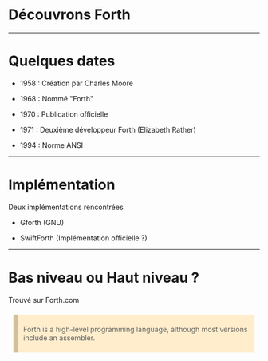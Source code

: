 <style>
blockquote {
  background: #ffedcc;
  border-left: 10px solid #d1bf9d;
  margin: 1.5em 10px;
  padding: 0.5em 10px;
}
blockquote:before{
  content: unset;
}
blockquote:after{
  content: unset;
}
</style>

# Découvrons Forth

---

# Quelques dates

- 1958 : Création par Charles Moore

- 1968 : Nommé "Forth"

- 1970 : Publication officielle

- 1971 : Deuxième développeur Forth (Elizabeth Rather)

- 1994 : Norme ANSI

<!--
* Créer pour l'aider à calculer des trajectoires de satellites.
* IBM limite les noms de fichiers à 4 lettres.
-->

---

# Implémentation

Deux implémentations rencontrées

- Gforth (GNU)

- SwiftForth (Implémentation officielle ?)

---

# Bas niveau ou Haut niveau ?


Trouvé sur Forth.com

>Forth is a high-level programming language, although most versions include an assembler.
